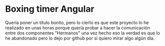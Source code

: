 # Boxing timer Angular

Quería poner un titulo bonito, pero lo cierto es que este proyecto lo he realizado en unas horas porque quería probar a hacer la comunicación entre dos componentes "Hermanos" una vez hecho eso la verdad es que lo he abandonado pero lo dejo por github por si quiero mirar algo algún día.